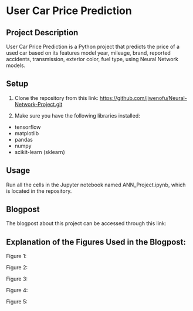 # User Car Price Prediction

## Project Description

User Car Price Prediction is a Python project that predicts the price of a used car based on its features model year, mileage, brand, 
reported accidents, transmission, exterior color, fuel type, using Neural Network models. 

## Setup

1. Clone the repository from this link: https://github.com/jiwenofu/Neural-Network-Project.git

2. Make sure you have the following libraries installed:
* tensorflow
* matplotlib
* pandas
* numpy
* scikit-learn (sklearn)

## Usage

Run all the cells in the Jupyter notebook named ANN_Project.ipynb, which is located in the repository.

## Blogpost

The blogpost about this project can be accessed through this link:

## Explanation of the Figures Used in the Blogpost:

Figure 1:

Figure 2:

Figure 3:

Figure 4:

Figure 5:




